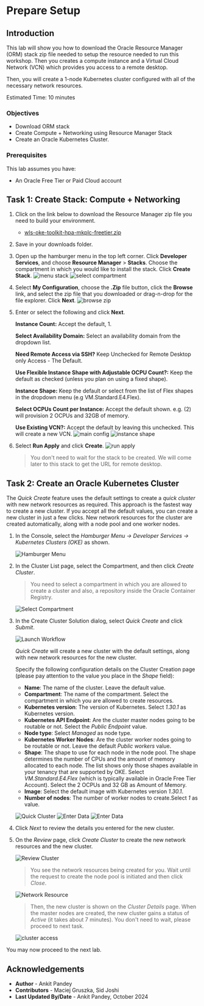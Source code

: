 # Prepare Setup

## Introduction

This lab will show you how to download the Oracle Resource Manager (ORM) stack zip file needed to setup the resource needed to run this workshop. Then you creates a compute instance and a Virtual Cloud Network (VCN) which provides you access to a remote desktop.

Then, you will create a 1-node Kubernetes cluster configured with all of the necessary network resources.

Estimated Time: 10 minutes

### Objectives
* Download ORM stack
* Create Compute + Networking using Resource Manager Stack
* Create an Oracle Kubernetes Cluster.

### Prerequisites
This lab assumes you have:
- An Oracle Free Tier or Paid Cloud account

## Task 1: Create Stack: Compute + Networking

1.  Click on the link below to download the Resource Manager zip file you need to build your environment.

    - [wls-oke-toolkit-hpa-mkplc-freetier.zip](https://objectstorage.uk-london-1.oraclecloud.com/p/tQgoc8a4vpX1P_YtnV6mEac_6Jrd3WytIkA_OTwigYVUEiSrrJeQ_idGLjjwycjR/n/lrv4zdykjqrj/b/ankit-bucket/o/wls-oke-toolkit-hpa-mkplc-freetier.zip)

2.  Save in your downloads folder.

3. Open up the hamburger menu in the top left corner. Click **Developer Services**, and choose **Resource Manager** > **Stacks**. Choose the compartment in which you would like to install the stack. Click **Create Stack**.
    ![menu stack](images/menu-stack.png)
    ![select compartment](images/select-compartment.png)


4. Select **My Configuration**, choose the **.Zip** file button, click the **Browse** link, and select the zip file that you downloaded or drag-n-drop for the file explorer. Click **Next**.
    ![browse zip](images/browse-zip.png)

5. Enter or select the following and click **Next**.

    **Instance Count:** Accept the default, 1.

    **Select Availability Domain:** Select an availability domain from the dropdown list.

    **Need Remote Access via SSH?** Keep Unchecked for Remote Desktop only Access - The Default.

    **Use Flexible Instance Shape with Adjustable OCPU Count?:** Keep the default as checked (unless you plan on using a fixed shape).

    **Instance Shape:** Keep the default or select from the list of Flex shapes in the dropdown menu (e.g VM.Standard.E4.Flex).

    **Select OCPUs Count per Instance:** Accept the default shown. e.g. (2) will provision 2 OCPUs and 32GB of memory. 

    **Use Existing VCN?:** Accept the default by leaving this unchecked. This will create a new VCN.
    ![main config](images/main-config.png)
    ![instance shape](images/instance-shape.png)


6. Select **Run Apply** and click **Create**.
    ![run apply](images/run-apply.png)

    > You don't need to wait for the stack to be created. We will come later to this stack to get the URL for remote desktop.


## Task 2: Create an Oracle Kubernetes Cluster

The *Quick Create* feature uses the default settings to create a *quick cluster* with new network resources as required. This approach is the fastest way to create a new cluster. If you accept all the default values, you can create a new cluster in just a few clicks. New network resources for the cluster are created automatically, along with a node pool and one worker nodes.

1. In the Console, select the *Hamburger Menu -> Developer Services -> Kubernetes Clusters (OKE)* as shown.

    ![Hamburger Menu](images/hamburger-menu.png " ")

2. In the Cluster List page, select the Compartment, and then click *Create Cluster*.

    > You need to select a compartment in which you are allowed to create a cluster and also, a repository inside the Oracle Container Registry.

    ![Select Compartment](images/select-comp-cluster.png " ")

3. In the Create Cluster Solution dialog, select *Quick Create* and click *Submit*.

    ![Launch Workflow](images/launch-workflow.png " ")

    *Quick Create* will create a new cluster with the default settings, along with new network resources for the new cluster.

    Specify the following configuration details on the Cluster Creation page (please pay attention to the value you place in the *Shape* field):

    * **Name**: The name of the cluster. Leave the default value.
    * **Compartment**: The name of the compartment. Select the compartment in which you are allowed to create resources.
    * **Kubernetes version**: The version of Kubernetes. Select *1.30.1* as Kubernetes version.
    * **Kubernetes API Endpoint**: Are the cluster master nodes going to be routable or not. Select the *Public Endpoint* value.
    * **Node type**: Select *Managed* as node type. 
    * **Kubernetes Worker Nodes**: Are the cluster worker nodes going to be routable or not. Leave the default *Public workers* value.
    * **Shape**: The shape to use for each node in the node pool. The shape determines the number of CPUs and the amount of memory allocated to each node. The list shows only those shapes available in your tenancy that are supported by OKE. Select *VM.Standard.E4.Flex* (which is typically available in Oracle Free Tier Account). Select the 2 OCPUs and 32 GB as Amount of Memory.
    * **Image**: Select the default image with Kubernetes version *1.30.1*.
    * **Number of nodes**: The number of worker nodes to create.Select *1* as value.


    ![Quick Cluster](images/quick-cluster1.png " ")
    ![Enter Data](images/enter-data.png " ")
    ![Enter Data](images/enter-data1.png " ")

4. Click *Next* to review the details you entered for the new cluster.

5. On the *Review* page, click *Create Cluster* to create the new network resources and the new cluster.

    ![Review Cluster](images/review-cluster.png " ")

    > You see the network resources being created for you. Wait until the request to create the node pool is initiated and then click *Close*.

    ![Network Resource](images/network-resource.png " ")

    > Then, the new cluster is shown on the *Cluster Details* page. When the master nodes are created, the new cluster gains a status of *Active* (it takes about 7 minutes). You don't need to wait, please proceed to next task.

    ![cluster access](images/cluster-access.png " ")

You may now proceed to the next lab.

## Acknowledgements
* **Author** -  Ankit Pandey
* **Contributors** - Maciej Gruszka, Sid Joshi
* **Last Updated By/Date** - Ankit Pandey, October 2024
